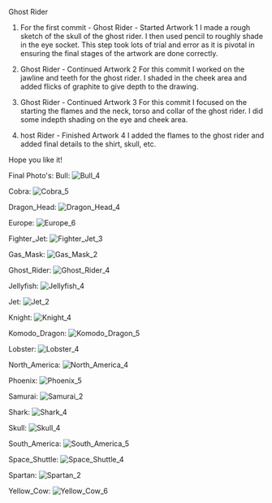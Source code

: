 Ghost Rider

1. For the first commit - Ghost Rider - Started Artwork 1
I made a rough sketch of the skull of the ghost rider. I then used pencil to roughly shade in the eye socket.
This step took lots of trial and error as it is pivotal in ensuring the final stages of the artwork are done correctly.

2. Ghost Rider - Continued Artwork 2
For this commit I worked on the jawline and teeth for the ghost rider. I shaded in the cheek area and added flicks of graphite to give depth to the drawing.

3. Ghost Rider - Continued Artwork 3
For this commit I focused on the starting the flames and the neck, torso and collar of the ghost rider. I did some indepth shading on the eye and cheek area.

4. host Rider - Finished Artwork 4
I added the flames to the ghost rider and added final details to the shirt, skull, etc.

Hope you like it!

Final Photo's: 
Bull: ![Bull_4](https://github.com/user-attachments/assets/2e131065-02d6-4329-9913-13b90585086b)

Cobra: ![Cobra_5](https://github.com/user-attachments/assets/2e014bd5-d849-49a1-a71f-f3c53b4b07cb)

Dragon_Head: ![Dragon_Head_4](https://github.com/user-attachments/assets/3f65464e-07d9-4ece-a89e-a6b24ebb0dd3)

Europe: ![Europe_6](https://github.com/user-attachments/assets/99d9aef1-7a46-47d6-83f5-045b3cdcfc5f)

Fighter_Jet: ![Fighter_Jet_3](https://github.com/user-attachments/assets/bd901747-518e-43fa-9bd1-e5153220828d)

Gas_Mask: ![Gas_Mask_2](https://github.com/user-attachments/assets/8f68470f-8352-4996-b24a-0c714ba6e73e)

Ghost_Rider: ![Ghost_Rider_4](https://github.com/user-attachments/assets/df695d99-3f26-4382-9327-815615f4d2ac)

Jellyfish: ![Jellyfish_4](https://github.com/user-attachments/assets/62e94736-badb-4a7a-b8aa-ac7868e42c19)

Jet: ![Jet_2](https://github.com/user-attachments/assets/09bdb6a4-ea58-484a-8334-7349ea61db82)

Knight: ![Knight_4](https://github.com/user-attachments/assets/3beab96b-e7c8-4335-ba8e-55c3b6373866)

Komodo_Dragon: ![Komodo_Dragon_5](https://github.com/user-attachments/assets/45359f79-8635-4e2a-819d-f1e41bcc99b2)

Lobster: ![Lobster_4](https://github.com/user-attachments/assets/6e7ed88b-30df-4314-8ba0-e7ac89ed730c)

North_America: ![North_America_4](https://github.com/user-attachments/assets/af793772-00cf-4cbb-b163-ce83a658220b)

Phoenix: ![Phoenix_5](https://github.com/user-attachments/assets/b63fdf26-0a6c-44f7-b29a-77ffaefe23b0)

Samurai: ![Samurai_2](https://github.com/user-attachments/assets/111050bd-8812-44c2-8c22-d892f3aa090b)

Shark: ![Shark_4](https://github.com/user-attachments/assets/16584a4f-c7d2-419b-937c-c99bf17219b2)

Skull: ![Skull_4](https://github.com/user-attachments/assets/7b1edb06-9207-4883-86a3-c874335fa0b8)

South_America: ![South_America_5](https://github.com/user-attachments/assets/0c490588-6ec8-474b-ab6b-9e27807ec726)

Space_Shuttle: ![Space_Shuttle_4](https://github.com/user-attachments/assets/24463b87-4f71-49cf-adcf-fbdf1276f067)

Spartan: ![Spartan_2](https://github.com/user-attachments/assets/0db76acb-1a58-48c4-9dce-85c9616aa6f3)

Yellow_Cow: ![Yellow_Cow_6](https://github.com/user-attachments/assets/e64f9d5b-607d-487a-b719-b48ea9555f10)
